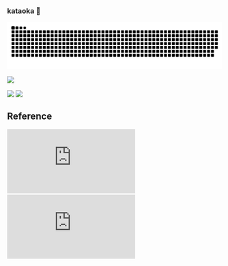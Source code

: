 ### kataoka 👋

<picture>
  <source media="(prefers-color-scheme: dark)" srcset="https://raw.githubusercontent.com/platane/platane/output/github-contribution-grid-snake-dark.svg">
  <source media="(prefers-color-scheme: light)" srcset="https://raw.githubusercontent.com/platane/platane/output/github-contribution-grid-snake.svg">
  <img alt="github contribution grid snake animation" src="https://raw.githubusercontent.com/platane/platane/output/github-contribution-grid-snake.svg">
</picture>

![](http://github-profile-summary-cards.vercel.app/api/cards/profile-details?username=kataokaHBSS&theme=blue_green)

![](http://github-profile-summary-cards.vercel.app/api/cards/stats?username=kataokaHBSS&theme=yeblu)
![](http://github-profile-summary-cards.vercel.app/api/cards/most-commit-language?username=kataokaHBSS&theme=yeblu)



## Reference
  [![My Stats](https://github-stats-evirunurm.vercel.app/api/stats.js?username=kataokaHBSS)](https://github.com/evirunurm/github-stats)
  [![My languages](https://github-stats-evirunurm.vercel.app/api/languages.js?username=kataokaHBSS)](https://github.com/evirunurm/github-stats)
